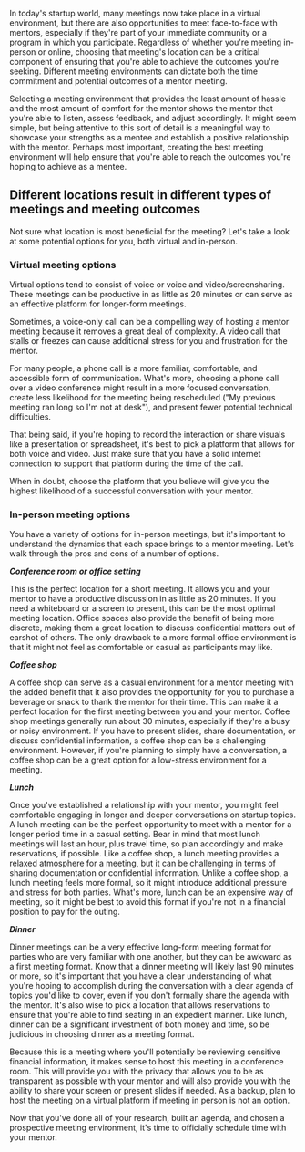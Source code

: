 In today's startup world, many meetings now take place in a virtual environment, but there are also opportunities to meet face-to-face with mentors, especially if they're part of your immediate community or a program in which you participate. Regardless of whether you're meeting in-person or online, choosing that meeting's location can be a critical component of ensuring that you're able to achieve the outcomes you're seeking. Different meeting environments can dictate both the time commitment and potential outcomes of a mentor meeting.

Selecting a meeting environment that provides the least amount of hassle and the most amount of comfort for the mentor shows the mentor that you're able to listen, assess feedback, and adjust accordingly. It might seem simple, but being attentive to this sort of detail is a meaningful way to showcase your strengths as a mentee and establish a positive relationship with the mentor. Perhaps most important, creating the best meeting environment will help ensure that you're able to reach the outcomes you're hoping to achieve as a mentee.

## Different locations result in different types of meetings and meeting outcomes

Not sure what location is most beneficial for the meeting? Let's take a look at some potential options for you, both virtual and in-person.

### Virtual meeting options

Virtual options tend to consist of voice or voice and video/screensharing. These meetings can be productive in as little as 20 minutes or can serve as an effective platform for longer-form meetings.

Sometimes, a voice-only call can be a compelling way of hosting a mentor meeting because it removes a great deal of complexity. A video call that stalls or freezes can cause additional stress for you and frustration for the mentor.

For many people, a phone call is a more familiar, comfortable, and accessible form of communication. What's more, choosing a phone call over a video conference might result in a more focused conversation, create less likelihood for the meeting being rescheduled ("My previous meeting ran long so I'm not at desk"), and present fewer potential technical difficulties.

That being said, if you're hoping to record the interaction or share visuals like a presentation or spreadsheet, it's best to pick a platform that allows for both voice and video. Just make sure that you have a solid internet connection to support that platform during the time of the call.

When in doubt, choose the platform that you believe will give you the highest likelihood of a successful conversation with your mentor.

### In-person meeting options

You have a variety of options for in-person meetings, but it's important to understand the dynamics that each space brings to a mentor meeting. Let's walk through the pros and cons of a number of options.

***Conference room or office setting***

This is the perfect location for a short meeting. It allows you and your mentor to have a productive discussion in as little as 20 minutes. If you need a whiteboard or a screen to present, this can be the most optimal meeting location. Office spaces also provide the benefit of being more discrete, making them a great location to discuss confidential matters out of earshot of others. The only drawback to a more formal office environment is that it might not feel as comfortable or casual as participants may like.

***Coffee shop***

A coffee shop can serve as a casual environment for a mentor meeting with the added benefit that it also provides the opportunity for you to purchase a beverage or snack to thank the mentor for their time. This can make it a perfect location for the first meeting between you and your mentor. Coffee shop meetings generally run about 30 minutes, especially if they're a busy or noisy environment. If you have to present slides, share documentation, or discuss confidential information, a coffee shop can be a challenging environment. However, if you're planning to simply have a conversation, a coffee shop can be a great option for a low-stress environment for a meeting.

***Lunch***

Once you've established a relationship with your mentor, you might feel comfortable engaging in longer and deeper conversations on startup topics. A lunch meeting can be the perfect opportunity to meet with a mentor for a longer period time in a casual setting. Bear in mind that most lunch meetings will last an hour, plus travel time, so plan accordingly and make reservations, if possible. Like a coffee shop, a lunch meeting provides a relaxed atmosphere for a meeting, but it can be challenging in terms of sharing documentation or confidential information. Unlike a coffee shop, a lunch meeting feels more formal, so it might introduce additional pressure and stress for both parties. What's more, lunch can be an expensive way of meeting, so it might be best to avoid this format if you're not in a financial position to pay for the outing.

***Dinner***

Dinner meetings can be a very effective long-form meeting format for parties who are very familiar with one another, but they can be awkward as a first meeting format. Know that a dinner meeting will likely last 90 minutes or more, so it's important that you have a clear understanding of what you're hoping to accomplish during the conversation with a clear agenda of topics you'd like to cover, even if you don't formally share the agenda with the mentor. It's also wise to pick a location that allows reservations to ensure that you're able to find seating in an expedient manner. Like lunch, dinner can be a significant investment of both money and time, so be judicious in choosing dinner as a meeting format.

Because this is a meeting where you'll potentially be reviewing sensitive financial information, it makes sense to host this meeting in a conference room. This will provide you with the privacy that allows you to be as transparent as possible with your mentor and will also provide you with the ability to share your screen or present slides if needed. As a backup, plan to host the meeting on a virtual platform if meeting in person is not an option.

Now that you've done all of your research, built an agenda, and chosen a prospective meeting environment, it's time to officially schedule time with your mentor.
